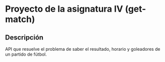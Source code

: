 # Proyecto de la asignatura IV (get-match)

## Descripción

API que resuelve el problema de saber el resultado, horario y goleadores de un partido de fútbol.
